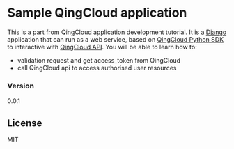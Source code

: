 # Sample QingCloud application

This is a part from QingCloud application development tutorial. It is a [Django] application that can run as a web service, based on [QingCloud Python SDK] to interactive with [QingCloud API]. You will be able to learn how to:
  - validation request and get access_token from QingCloud
  - call QingCloud api to access authorised user resources

### Version
0.0.1

License
----

MIT

[Django]:https://www.djangoproject.com/
[QingCloud Python SDK]:https://github.com/yunify/qingcloud-sdk-python
[QingCloud API]:https://api.qingcloud.com

